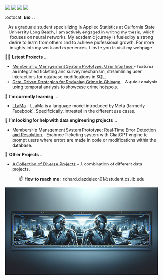 [<img src="https://img.shields.io/badge/linkedin-%230077B5.svg?&style=for-the-badge&logo=linkedin&logoColor=white" />](https://www.linkedin.com/in/richard-d-740b2a24b/) 
[<img src="https://img.shields.io/badge/twitter-%230077B5.svg?&style=for-the-badge&logo=twitter&logoColor=white&color=00acee" />](https://twitter.com/diazrichard98) 
[<img src="https://img.shields.io/badge/medium-%2312100E.svg?&style=for-the-badge&logo=medium&logoColor=white" />](https://medium.com/@diazrichard98)
[<img src="https://img.shields.io/badge/Microsoft_Outlook-0078D4?style=for-the-badge&logo=microsoft-outlook&logoColor=white" />](mailto:richard.diazdeleon01@student.csulb.edu) 

<p align="left">
:octocat: <b> Bio </b>... 
</p>

<p align="center">
   As a graduate student specializing in Applied Statistics at California State University Long Beach, I am actively engaged in writing my thesis, which focuses on neural networks. My academic journey is fueled by a strong desire to learn from others and to achieve professional growth. For more insights into my work and experiences, I invite you to visit my webpage.
</p>


<p align="left">
👨‍💻 <b> Latest Projects </b>... 
</p>

  * <a href="https://github.com/dsrichard97/databasesys"> Membership Management System Prototype: User Interface </a> - features an integrated ticketing and survey mechanism, streamlining user interactions for database modifications in SQL. 
  * <a href="https://github.com/dsrichard97/chicago_crime">Data-Driven Strategies for Reducing Crime in Chicago</a> - A quick analysis using temporal analysis to showcase crime hotspots. <br/>


<p align="left">
🌱 <b> I’m currently learning </b> ... 
</p>

* [LLaMa](https://github.com/facebookresearch/llama) - LLaMa is a language model introduced by Meta (formerly Facebook). Specificically, intrested in the different use cases.



<p align="left">
🤔 <b> I’m looking for help with data engineering projects </b> ...
</p>

 * <a href="https://github.com/dsrichard97/databasesys"> Membership Management System Prototype: Real-Time Error Detection and Resolution </a> - Enahnce Ticketing system with ChatGPT engine to prompt users where errors are made in code or modifications within the database.



<p align="left">
💫 <b> Other Projects </b> ...
</p>

* [A Collection of Diverse Projects](https://dsrichard97.github.io/portfolio/) - A combination of different data projects.



<p align="center">
   📫 <b> How to reach me </b>: richard.diazdeleon01@student.csulb.edu
</p>


<div style="text-align: center;">
    <img src="https://github.com/dsrichard97/dsrichard97/blob/main/img1.png" alt="Image Description">
</div>









